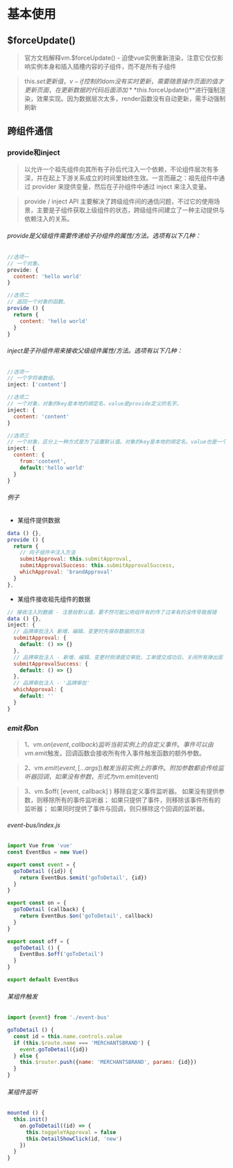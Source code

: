 # 基本使用
## $forceUpdate()
> 官方文档解释vm.$forceUpdate() -  迫使vue实例重新渲染，注意它仅仅影响实例本身和插入插槽内容的子组件，而不是所有子组件

> this.$set更新值，v-if控制的dom没有实时更新，需要随意操作页面的值才更新页面，在更新数据的代码后面添加**this.$forceUpdate()**进行强制渲染，效果实现。因为数据层次太多，render函数没有自动更新，需手动强制刷新

## 跨组件通信
### provide和inject

> 以允许一个祖先组件向其所有子孙后代注入一个依赖，不论组件层次有多深，并在起上下游关系成立的时间里始终生效。一言而蔽之：祖先组件中通过 provider 来提供变量，然后在子孙组件中通过 inject 来注入变量。

> provide / inject API 主要解决了跨级组件间的通信问题，不过它的使用场景，主要是子组件获取上级组件的状态，跨级组件间建立了一种主动提供与依赖注入的关系。

###### provide是父级组件需要传递给子孙组件的属性/方法。选项有以下几种：

```js
//选项一
// 一个对象。
provide: {
  content: 'hello world'
}

//选项二
// 返回一个对象的函数。
provide () {
  return {
    content: 'hello world'
  }
}
```

###### inject是子孙组件用来接收父级组件属性/方法。选项有以下几种：
```js
//选项一
// 一个字符串数组。
inject: ['content']

//选项二
// 一个对象，对象的key是本地的绑定名，value是provide定义的名字。
inject: {
  content: 'content'
}

//选项三
// 一个对象，区分上一种方式是为了设置默认值。对象的key是本地的绑定名，value也是一个对象。该对象有两个键，一个是from（provide定义的名字），另一个是default（默认值）。
inject: {
  content: {
    from:'content',
    default:'hello world'
  }
}
```

###### 例子
- 某组件提供数据
```js
data () {},
provide () {
  return {
    // 向子组件中注入方法
    submitApproval: this.submitApproval,
    submitApprovalSuccess: this.submitApprovalSuccess,
    whichApproval: 'brandApproval'
  }
},
```

- 某组件接收祖先组件的数据
```js
// 接收注入的数据 - 注意给默认值，要不然可能公用组件有的传了过来有的没传导致报错
data () {},
inject: {
  // 品牌审批注入 新增、编辑、变更时先保存数据的方法
  submitApproval: {
    default: () => {}
  },
  // 品牌审批注入 - 新增、编辑、变更时侧滑提交审批，工单提交成功后，关闭所有弹出层
  submitApprovalSuccess: {
    default: () => {}
  },
  // 品牌审批注入 - '品牌审批'
  whichApproval: {
    default: ''
  }
}
```

### $emit和$on
> 1、vm.$on( event, callback )
监听当前实例上的自定义事件。事件可以由vm.$emit触发。回调函数会接收所有传入事件触发函数的额外参数。

> 2、vm.$emit( event, […args] )
触发当前实例上的事件。附加参数都会传给监听器回调，如果没有参数，形式为vm.$emit(event)

> 3、vm.$off( [event, callback] )
移除自定义事件监听器。
如果没有提供参数，则移除所有的事件监听器；
如果只提供了事件，则移除该事件所有的监听器；
如果同时提供了事件与回调，则只移除这个回调的监听器。

###### event-bus/index.js
```js
import Vue from 'vue'
const EventBus = new Vue()

export const event = {
  goToDetail ({id}) {
    return EventBus.$emit('goToDetail', {id})
  }
}

export const on = {
  goToDetail (callback) {
    return EventBus.$on('goToDetail', callback)
  }
}

export const off = {
  goToDetail () {
    EventBus.$off('goToDetail')
  }
}

export default EventBus

```
###### 某组件触发
```js
import {event} from './event-bus'

goToDetail () {
  const id = this.name.controls.value
  if (this.$route.name === 'MERCHANTSBRAND') {
    event.goToDetail({id})
  } else {
    this.$router.push({name: 'MERCHANTSBRAND', params: {id}})
  }
}
```
###### 某组件监听
```js
mounted () {
  this.init()
    on.goToDetail((id) => {
      this.toggeleYApproval = false
      this.DetailShowClick(id, 'new')
    })
  }
}
```
